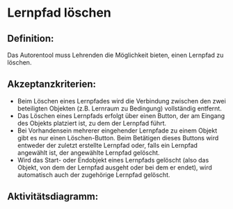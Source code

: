 # Lernpfad löschen

## Definition:

Das Autorentool muss Lehrenden die Möglichkeit bieten, einen Lernpfad zu löschen.

## Akzeptanzkriterien:

- Beim Löschen eines Lernpfades wird die Verbindung zwischen den zwei beteiligten Objekten (z.B. Lernraum zu Bedingung) vollständig entfernt.
- Das Löschen eines Lernpfads erfolgt über einen Button, der am Eingang des Objekts platziert ist, zu dem der Lernpfad führt.
- Bei Vorhandensein mehrerer eingehender Lernpfade zu einem Objekt gibt es nur einen Löschen-Button. Beim Betätigen dieses Buttons wird entweder der zuletzt erstellte Lernpfad oder, falls ein Lernpfad angewählt ist, der angewählte Lernpfad gelöscht.
- Wird das Start- oder Endobjekt eines Lernpfads gelöscht (also das Objekt, von dem der Lernpfad ausgeht oder bei dem er endet), wird automatisch auch der zugehörige Lernpfad gelöscht.

## Aktivitätsdiagramm:


